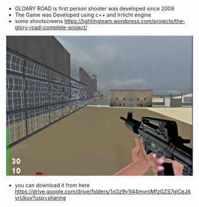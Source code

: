 
* GLOARY ROAD is first person shooter was developed since 2009
* The Game was Developed using c++ and Irrlicht engine
* some shootscreens 
https://lightingteam.wordpress.com/projects/the-glory-road-complete-project/


![Image of Yaktocat](https://github.com/younesKha/GLORY-ROAD-GAME/blob/master/data/a3.jpg)

* you can download it from here
https://drive.google.com/drive/folders/1xGz9v1I44myroMfzGZS7giCeJAvrUkuv?usp=sharing
